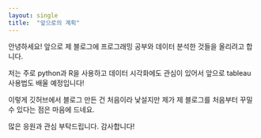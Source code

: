 ```yaml
---
layout: single
title:  "앞으로의 계획"
---
```


안녕하세요!
앞으로 제 블로그에 프로그래밍 공부와 데이터 분석한 것들을 올리려고 합니다. 

저는 주로 python과 R을 사용하고 
데이터 시각화에도 관심이 있어서 앞으로 tableau 사용법도 배울 예정입니다!

이렇게 깃허브에서 블로그 만든 건 처음이라 낯설지만 
제가 제 블로그를 처음부터 꾸밀 수 있다는 점은 마음에 드네요.

많은 응원과 관심 부탁드립니다. 감사합니다!


